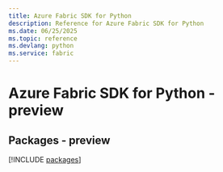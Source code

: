 ```yaml
---
title: Azure Fabric SDK for Python
description: Reference for Azure Fabric SDK for Python
ms.date: 06/25/2025
ms.topic: reference
ms.devlang: python
ms.service: fabric
---
```

# Azure Fabric SDK for Python - preview
## Packages - preview
[!INCLUDE [packages](fabric-index.md)]